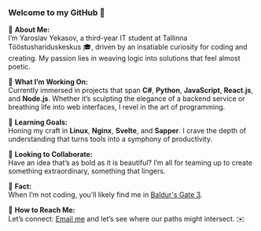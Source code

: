 ### Welcome to my GitHub 🌌  

🌹 **About Me:**  
I’m Yaroslav Yekasov, a third-year IT student at Tallinna Tööstushariduskeskus 🎓, driven by an insatiable curiosity for coding and creating. My passion lies in weaving logic into solutions that feel almost poetic.  

📌 **What I’m Working On:**  
Currently immersed in projects that span **C#**, **Python**, **JavaScript**, **React.js**, and **Node.js**. Whether it’s sculpting the elegance of a backend service or breathing life into web interfaces, I revel in the art of programming.  

📌 **Learning Goals:**  
Honing my craft in **Linux**, **Nginx**, **Svelte**, and **Sapper**. I crave the depth of understanding that turns tools into a symphony of productivity.  

📌 **Looking to Collaborate:**  
Have an idea that’s as bold as it is beautiful? I’m all for teaming up to create something extraordinary, something that lingers.  

📌 **Fact:**  
When I’m not coding, you’ll likely find me in [Baldur's Gate 3](https://steamcommunity.com/profiles/76561199246008866).  

📌 **How to Reach Me:**  
Let’s connect: [Email me](mailto:fngpr.56@gmail.com) and let’s see where our paths might intersect. ✉️
